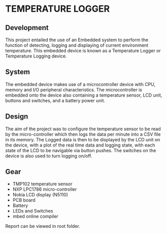 # TEMPERATURE LOGGER

## Development
This project entailed the use of an Embedded system to perform the function of detecting,
logging and displaying of current environment temperature. This embedded device is
known as a Temperature Logger or Temperature Logging device. 

## System
The embedded device makes use of a microcontroller device with CPU, memory and I/O peripheral
characteristics. The microcontroller is embedded onto the device also containing a
temperature sensor, LCD unit, buttons and switches, and a battery power unit.

## Design
The aim of the project was to configure the temperature sensor to be read by the
micro-controller which then logs the data per minute into a CSV file in its memory. The
Logged data is then to be displayed by the LCD unit on the device, with a plot of the
real time data and logging state, with each state of the LCD to be navigable via button
pushes. The switches on the device is also used to turn logging on/off.

## Gear
- TMP102 temperature sensor
- NXP LPC1786 micro-controller
- Nokia LCD display (N5110)
- PCB board
- Battery
- LEDs and Switches
- mbed online compiler

Report can be viewed in root folder.

